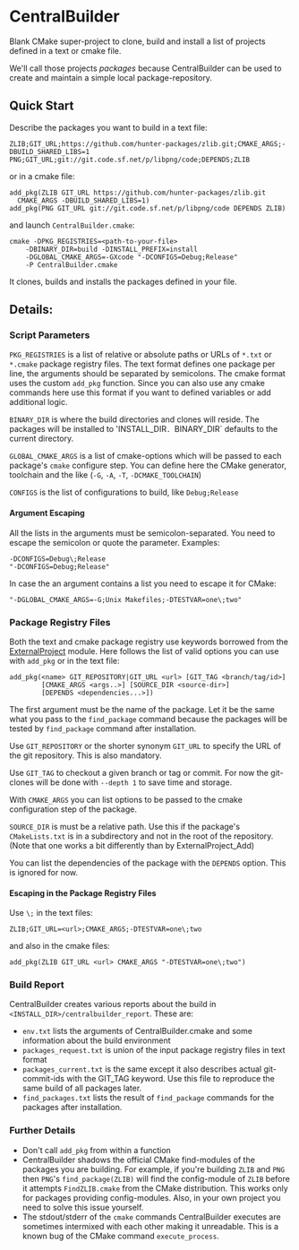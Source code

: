 # CentralBuilder
Blank CMake super-project to clone, build and install a list of projects
defined in a text or cmake file.

We'll call those projects *packages* because CentralBuilder can be used to
create and maintain a simple local package-repository.

## Quick Start

Describe the packages you want to build in a text file:

    ZLIB;GIT_URL;https://github.com/hunter-packages/zlib.git;CMAKE_ARGS;-DBUILD_SHARED_LIBS=1
    PNG;GIT_URL;git://git.code.sf.net/p/libpng/code;DEPENDS;ZLIB

or in a cmake file:

    add_pkg(ZLIB GIT_URL https://github.com/hunter-packages/zlib.git
      CMAKE_ARGS -DBUILD_SHARED_LIBS=1)
    add_pkg(PNG GIT_URL git://git.code.sf.net/p/libpng/code DEPENDS ZLIB)

and launch `CentralBuilder.cmake`:

    cmake -DPKG_REGISTRIES=<path-to-your-file>
        -DBINARY_DIR=build -DINSTALL_PREFIX=install
        -DGLOBAL_CMAKE_ARGS=-GXcode "-DCONFIGS=Debug;Release"
        -P CentralBuilder.cmake

It clones, builds and installs the packages defined in your file.      

## Details:

### Script Parameters

`PKG_REGISTRIES` is a list of relative or absolute paths or URLs of `*.txt`
or `*.cmake` package registry files.
The text format defines one package per line, the arguments should be separated
by semicolons.
The cmake format uses the custom `add_pkg` function. Since you can also use
any cmake commands here use this format if you want to defined variables or
add additional logic.

`BINARY_DIR` is where the build directories and clones will reside.
The packages will be installed to 'INSTALL_DIR`. `BINARY_DIR` defaults
to the current directory.

`GLOBAL_CMAKE_ARGS` is a list of cmake-options which will be passed to each
package's `cmake` configure step. You can define here the CMake generator,
toolchain and the like (`-G`, `-A`, `-T`, `-DCMAKE_TOOLCHAIN`)

`CONFIGS` is the list of configurations to build, like `Debug;Release`

#### Argument Escaping

All the lists in the arguments must be semicolon-separated. You need to
escape the semicolon or quote the parameter. Examples:

    -DCONFIGS=Debug\;Release
    "-DCONFIGS=Debug;Release"

In case the an argument contains a list you need to escape it for CMake:

    "-DGLOBAL_CMAKE_ARGS=-G;Unix Makefiles;-DTESTVAR=one\;two"

### Package Registry Files

Both the text and cmake package registry use keywords borrowed from the
[ExternalProject](https://cmake.org/cmake/help/latest/module/ExternalProject.html)
module. Here follows the list of valid options you can use with `add_pkg` or
in the text file:

    add_pkg(<name> GIT_REPOSITORY|GIT_URL <url> [GIT_TAG <branch/tag/id>]
            [CMAKE_ARGS <args..>] [SOURCE_DIR <source-dir>]
            [DEPENDS <dependencies...>])

The first argument must be the name of the package. Let it be the same what
you pass to the `find_package` command because the packages will be tested
by `find_package` command after installation.

Use `GIT_REPOSITORY` or the shorter synonym `GIT_URL` to specify the URL of the
git repository. This is also mandatory.

Use `GIT_TAG` to checkout a given branch or tag or commit. For now the
git-clones will be done with `--depth 1` to save time and storage.

With `CMAKE_ARGS` you can list options to be passed to the cmake configuration
step of the package.

`SOURCE_DIR` is must be a relative path. Use this if the package's
`CMakeLists.txt` is in a subdirectory and not in the root of the repository.
(Note that one works a bit differently than by ExternalProject_Add)

You can list the dependencies of the package with the `DEPENDS` option. This
is ignored for now.

#### Escaping in the Package Registry Files

Use `\;` in the text files:

    ZLIB;GIT_URL=<url>;CMAKE_ARGS;-DTESTVAR=one\;two

and also in the cmake files:

    add_pkg(ZLIB GIT_URL <url> CMAKE_ARGS "-DTESTVAR=one\;two")

### Build Report

CentralBuilder creates various reports about the build in
`<INSTALL_DIR>/centralbuilder_report`. These are:

- `env.txt` lists the arguments of CentralBuilder.cmake and some information
  about the build environment
- `packages_request.txt` is union of the input package registry files in text
  format
- `packages_current.txt` is the same except it also describes actual
  git-commit-ids with the GIT_TAG keyword. Use this file to reproduce the same
  build of all packages later.
- `find_packages.txt` lists the result of `find_package` commands for the
  packages after installation.


### Further Details

- Don't call `add_pkg` from within a function
- CentralBuilder shadows the official CMake find-modules of
  the packages you are building. For example, if you're
  building `ZLIB` and `PNG` then `PNG`'s `find_package(ZLIB)` will find the
  config-module of `ZLIB` before it attempts `FindZLIB.cmake` from the
  CMake distribution. This works only for packages providing config-modules.
  Also, in your own project you need to solve this issue yourself.
- The stdout/stderr of the `cmake` commands CentralBuilder executes are
  sometimes intermixed with each other making it unreadable. This is a known
  bug of the CMake command `execute_process`.
